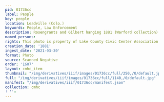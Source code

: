```yaml
---
pid: 01736cc
label: People
key: people
location: Leadville (Colo.)
keywords: People, Law Enforcement
description: Rosengrants and Gilbert hanging 1881 (Warford collection)
named_persons: 
rights: This photo is property of Lake County Civic Center Association.
creation_date: '1881'
ingest_date: '2021-03-30'
format: Photo
source: Scanned Negative
order: '1607'
layout: cmhc_item
thumbnail: "/img/derivatives/iiif/images/01736cc/full/250,/0/default.jpg"
full: "/img/derivatives/iiif/images/01736cc/full/1140,/0/default.jpg"
manifest: "/img/derivatives/iiif/01736cc/manifest.json"
collection: cmhc
! '': 
---
```

